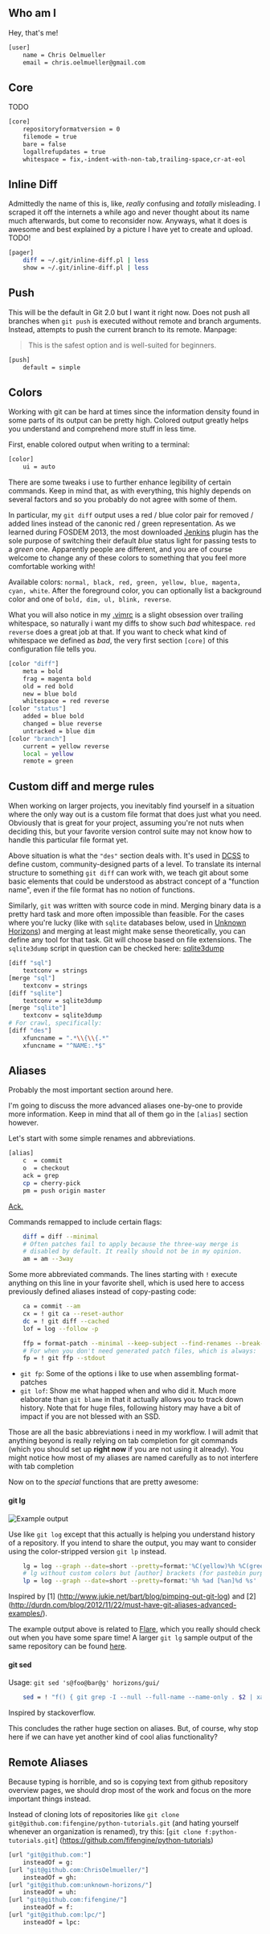 Who am I
--------
Hey, that's me!
```bash
[user]
	name = Chris Oelmueller
	email = chris.oelmueller@gmail.com
```

Core
----
TODO
```bash
[core]
	repositoryformatversion = 0
	filemode = true
	bare = false
	logallrefupdates = true
	whitespace = fix,-indent-with-non-tab,trailing-space,cr-at-eol
```

Inline Diff
-----------
Admittedly the name of this is, like, *really* confusing and *totally*
misleading. I scraped it off the internets a while ago and never thought
about its name much afterwards, but come to reconsider now.
Anyways, what it does is awesome and best explained by a picture I have
yet to create and upload. TODO!
```bash
[pager]
	diff = ~/.git/inline-diff.pl | less
	show = ~/.git/inline-diff.pl | less
```

Push
----
This will be the default in Git 2.0 but I want it right now. Does not push
all branches when `git push` is executed without remote and branch arguments.
Instead, attempts to push the current branch to its remote. Manpage:
> This is the safest option and is well-suited for beginners.

```bash
[push]
	default = simple
```

Colors
------
Working with git can be hard at times since the information density
found in some parts of its output can be pretty high. Colored output
greatly helps you understand and comprehend more stuff in less time.

First, enable colored output when writing to a terminal:
```bash
[color]
	ui = auto
```

There are some tweaks i use to further enhance legibility of certain
commands. Keep in mind that, as with everything, this highly depends
on several factors and so you probably do not agree with some of them.

In particular, my `git diff` output uses a red / blue color pair for
removed / added lines instead of the canonic red / green representation.
As we learned during FOSDEM 2013, the most downloaded [Jenkins] plugin
has the sole purpose of switching their default *blue* status light for
passing tests to a *green* one.
Apparently people are different, and you are of course welcome to change
any of these colors to something that you feel more comfortable working
with!

Available colors:
  `normal, black, red, green, yellow, blue, magenta, cyan, white`.
After the foreground color, you can optionally list a background color
and one of
  `bold, dim, ul, blink, reverse`.

What you will also notice in my [.vimrc](../vimrc/vimrc.md) is a slight
obsession over trailing whitespace, so naturally i want my diffs to show
such *bad* whitespace. `red reverse` does a great job at that.
If you want to check what kind of whitespace we defined as *bad*, the
very first section `[core]` of this configuration file tells you.

```bash
[color "diff"]
	meta = bold
	frag = magenta bold
	old = red bold
	new = blue bold
	whitespace = red reverse
[color "status"]
	added = blue bold
	changed = blue reverse
	untracked = blue dim
[color "branch"]
	current = yellow reverse
	local = yellow
	remote = green
```

Custom diff and merge rules
---------------------------
When working on larger projects, you inevitably find yourself in a
situation where the only way out is a custom file format that does
just what you need. Obviously that is great for your project, assuming
you're not nuts when deciding this, but your favorite version control
suite may not know how to handle this particular file format yet.

Above situation is what the `"des"` section deals with. It's used in
[DCSS] to define custom, community-designed parts of a level. To
translate its internal structure to something `git diff` can work with,
we teach git about some basic elements that could be understood as
abstract concept of a "function name", even if the file format has no
notion of functions.

Similarly, `git` was written with source code in mind. Merging binary
data is a pretty hard task and more often impossible than feasible.
For the cases where you're lucky (like with `sqlite` databases below,
used in [Unknown Horizons]) and merging at least might make sense
theoretically, you can define any tool for that task. Git will choose
based on file extensions. The `sqlite3dump` script in question can be
checked here: [sqlite3dump]
```bash
[diff "sql"] 
	textconv = strings
[merge "sql"] 
	textconv = strings
[diff "sqlite"] 
	textconv = sqlite3dump
[merge "sqlite"] 
	textconv = sqlite3dump
# For crawl, specifically:
[diff "des"]
	xfuncname = ".*\\{\\{.*"
	xfuncname = "^NAME:.*$"
```

Aliases
-------
Probably the most important section around here.

I'm going to discuss the more advanced aliases one-by-one to provide
more information. Keep in mind that all of them go in the `[alias]`
section however.

Let's start with some simple renames and abbreviations.
```bash
[alias]
	c  = commit
	o  = checkout
	ack = grep
	cp = cherry-pick
	pm = push origin master
```
[Ack.](http://betterthangrep.com/)

Commands remapped to include certain flags:
```bash
	diff = diff --minimal
	# Often patches fail to apply because the three-way merge is
	# disabled by default. It really should not be in my opinion.
	am = am --3way
```

Some more abbreviated commands. The lines starting with `!` execute
anything on this line in your favorite shell, which is used here to
access previously defined aliases instead of copy-pasting code:
```bash
	ca = commit --am
	cx = ! git ca --reset-author
	dc = ! git diff --cached
	lof = log --follow -p

	ffp = format-patch --minimal --keep-subject --find-renames --break-rewrites
	# For when you don't need generated patch files, which is always:
	fp = ! git ffp --stdout
```
- `git fp`: Some of the options i like to use when assembling format-patches
- `git lof`: Show me what happed when and who did it. Much more elaborate
  than `git blame` in that it actually allows you to track down history.
  Note that for huge files, following history may have a bit of impact
  if you are not blessed with an SSD.

Those are all the basic abbreviations i need in my workflow. I will admit
that anything beyond is really relying on tab completion for git commands
(which you should set up **right now** if you are not using it already).
You might notice how most of my aliases are named carefully as to not
interfere with tab completion

Now on to the *special* functions that are pretty awesome:

#### git lg
![Example output](git-lg-small.png)

Use like `git log` except that this actually is helping you understand
history of a repository. If you intend to share the output, you may want
to consider using the color-stripped version `git lp` instead.
```bash
	lg = log --graph --date=short --pretty=format:'%C(yellow)%h %C(green)%ad %C(bold blue)%an%C(red)%d %C(reset)%s'
	# lg without custom colors but [author] brackets (for pastebin purposes):
	lp = log --graph --date=short --pretty=format:'%h %ad [%an]%d %s'
```
Inspired by [1] (http://www.jukie.net/bart/blog/pimping-out-git-log)
and [2] (http://durdn.com/blog/2012/11/22/must-have-git-aliases-advanced-examples/).

The example output above is related to [Flare], which you really should
check out when you have some spare time! A larger `git lg` sample
output of the same repository can be found [here](git-lg-large.png).

#### git sed
Usage: `git sed 's@foo@bar@g' horizons/gui/`
```bash
	sed = ! "f() { git grep -I --null --full-name --name-only . $2 | xargs -0 sed -i -e $1; }; f"
```
Inspired by stackoverflow.

This concludes the rather huge section on aliases. But, of course, why
stop here if we can have yet another kind of cool alias functionality?

Remote Aliases
--------------
Because typing is horrible, and so is copying text from github repository
overview pages, we should drop most of the work and focus on the more
important things instead.

Instead of cloning lots of repositories like
  `git clone git@github.com:fifengine/python-tutorials.git`
(and hating yourself whenever an organization is renamed), try this:
  [`git clone f:python-tutorials.git`]
  (https://github.com/fifengine/python-tutorials)

```bash
[url "git@github.com:"]
	insteadOf = g:
[url "git@github.com:ChrisOelmueller/"]
	insteadOf = gh:
[url "git@github.com:unknown-horizons/"]
	insteadOf = uh:
[url "git@github.com:fifengine/"]
	insteadOf = f:
[url "git@github.com:lpc/"]
	insteadOf = lpc:
```

[DCSS]: https://crawl.develz.org
[Flare]: http://flarerpg.org
[Unknown Horizons]: http://www.unknown-horizons.org
[Jenkins]: http://jenkins-ci.org
[sqlite3dump]: https://github.com/unknown-horizons/unknown-horizons/blob/master/development/sqlite3dump
